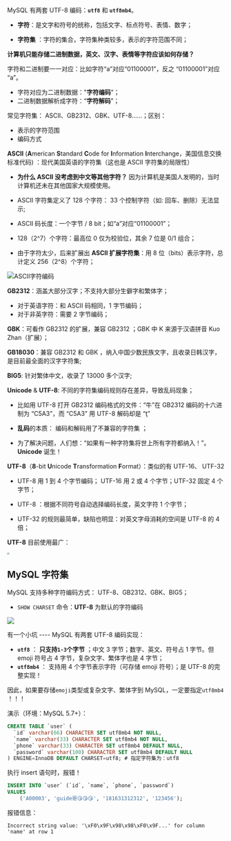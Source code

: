 
MySQL 有两套 UTF-8 编码：**`utf8`** 和 **`utf8mb4`**。

- **字符**：是文字和符号的统称，包括文字、标点符号、表情、数字；

- **字符集** ：字符的集合，字符集种类较多，表示的字符范围不同；

**计算机只能存储二进制数据，英文、汉字、表情等字符应该如何存储？**

字符和二进制要一一对应：比如字符“a”对应“01100001”，反之 “01100001”对应 “a”。

- 字符对应为二进制数据："**字符编码**"；
- 二进制数据解析成字符：“**字符解码**”；

常见字符集： ASCII、GB2312、GBK、UTF-8......；区别：

- 表示的字符范围
- 编码方式

**ASCII** (**A**merican **S**tandard **C**ode for **I**nformation **I**nterchange，美国信息交换标准代码) ：现代美国英语的字符集（这也是 ASCII 字符集的局限性）

- **为什么 ASCII 没考虑到中文等其他字符？** 因为计算机是美国人发明的，当时计算机还未在其他国家大规模使用。

- ASCII 字符集定义了 128 个字符： 33 个控制字符（如: 回车、删除）无法显示;

- ASCII 码长度：一个字节 / 8  bit；如“a”对应“01100001”；
- 128（2^7）个字符：最高位 0 仅为校验位，其余 7 位是 0/1 组合；

- 由于字符太少，后来扩展出 **ASCII 扩展字符集**：用 8 位（bits）表示字符，总计定义 256（2^8）个字符；

![ASCII字符编码](https://img-blog.csdnimg.cn/img_convert/c1c6375d08ca268690cef2b13591a5b4.png)

**GB2312**：涵盖大部分汉字；不支持大部分生僻字和繁体字；

- 对于英语字符：和 ASCII 码相同，1 字节编码；
- 对于非英字符：需要 2 字节编码；

**GBK**：可看作 GB2312 的扩展，兼容 GB2312 ；GBK 中 K 来源于汉语拼音 Kuo Zhan（扩展）；

**GB18030**：兼容 GB2312 和 GBK ，纳入中国少数民族文字，且收录日韩汉字，是目前最全面的汉字字符集;

**BIG5**: 针对繁体中文，收录了 13000 多个汉字;

**Unicode** & **UTF-8**: 不同的字符集编码规则存在差异，导致乱码现象；

- 比如用 UTF-8 打开 GB2312 编码格式的文件：“牛”在 GB2312 编码的十六进制为 “C5A3”，而 “C5A3” 用 UTF-8 解码却是 “ţ”

- **乱码**的本质： 编码和解码用了不兼容的字符集 ；

- 为了解决问题，人们想：“如果有一种字符集将世上所有字符都纳入！”。**Unicode** 诞生！

 **UTF-8**（**8**-bit **U**nicode **T**ransformation **F**ormat）：类似的有 UTF-16、 UTF-32

- UTF-8 用 1 到 4 个字节编码； UTF-16 用 2 或 4 个字节；UTF-32 固定 4 个字节；

- UTF-8 ：根据不同符号自动选择编码长度，英文字符 1 个字节；

- UTF-32 的规则最简单，缺陷也明显：对英文字母消耗的空间是 UTF-8 的 4 倍；

**UTF-8** 目前使用最广：

<img src="https://guide-blog-images.oss-cn-shenzhen.aliyuncs.com/javaguide/1280px-Utf8webgrowth.svg.png" style="zoom:33%;" />

## MySQL 字符集

MySQL 支持多种字符编码方式： UTF-8、GB2312、GBK、BIG5；

- `SHOW CHARSET` 命令：**UTF-8** 为默认的字符编码

![](https://guide-blog-images.oss-cn-shenzhen.aliyuncs.com/javaguide/image-20211008164229671.png)

有一个小坑 ---- MySQL 有两套 UTF-8 编码实现：

- **`utf8`** ： **只支持`1-3`个字节** ；中文 3 字节；数字、英文、符号占 1 字节。但 emoji 符号占 4 字节，复杂文字、繁体字也是 4 字节；
- **`utf8mb4`** ： 支持用 4 个字节表示字符（可存储 emoji 符号）；是 UTF-8 的完整实现！

因此，如果要存储`emoji`类型或复杂文字、繁体字到 MySQL，一定要指定`utf8mb4` ！！！

演示（环境：MySQL 5.7+）：

```sql
CREATE TABLE `user` (
  `id` varchar(66) CHARACTER SET utf8mb4 NOT NULL,
  `name` varchar(33) CHARACTER SET utf8mb4 NOT NULL,
  `phone` varchar(33) CHARACTER SET utf8mb4 DEFAULT NULL,
  `password` varchar(100) CHARACTER SET utf8mb4 DEFAULT NULL
) ENGINE=InnoDB DEFAULT CHARSET=utf8; # 指定字符集为：utf8
```

执行 insert 语句时，报错！

```sql
INSERT INTO `user` (`id`, `name`, `phone`, `password`)
VALUES
	('A00003', 'guide哥😘😘😘', '181631312312', '123456');
```

报错信息：

```
Incorrect string value: '\xF0\x9F\x98\x98\xF0\x9F...' for column 'name' at row 1
```
